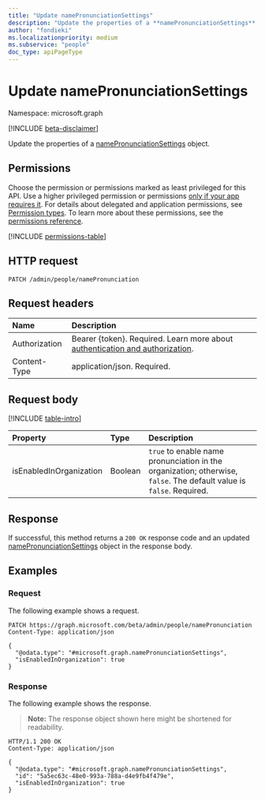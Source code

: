 ```yaml
---
title: "Update namePronunciationSettings"
description: "Update the properties of a **namePronunciationSettings** object."
author: "fondieki"
ms.localizationpriority: medium
ms.subservice: "people"
doc_type: apiPageType
---
```


# Update namePronunciationSettings

Namespace: microsoft.graph

[!INCLUDE [beta-disclaimer](../../includes/beta-disclaimer.md)]

Update the properties of a [namePronunciationSettings](../resources/namepronunciationsettings.md) object.

## Permissions

Choose the permission or permissions marked as least privileged for this API. Use a higher privileged permission or permissions [only if your app requires it](/graph/permissions-overview#best-practices-for-using-microsoft-graph-permissions). For details about delegated and application permissions, see [Permission types](/graph/permissions-overview#permission-types). To learn more about these permissions, see the [permissions reference](/graph/permissions-reference).

<!-- { "blockType": "permissions", "name": "namepronunciationsettings_update" } -->
[!INCLUDE [permissions-table](../includes/permissions/namepronunciationsettings-update-permissions.md)]

## HTTP request

<!-- {
  "blockType": "ignored"
}
-->
``` http
PATCH /admin/people/namePronunciation
```

## Request headers

|Name|Description|
|:---|:---|
|Authorization|Bearer {token}. Required. Learn more about [authentication and authorization](/graph/auth/auth-concepts).|
|Content-Type|application/json. Required.|

## Request body

[!INCLUDE [table-intro](../../includes/update-property-table-intro.md)]


|Property|Type|Description|
|:---|:---|:---|
|isEnabledInOrganization|Boolean|`true` to enable name pronunciation in the organization; otherwise, `false`. The default value is `false`. Required.|



## Response

If successful, this method returns a `200 OK` response code and an updated [namePronunciationSettings](../resources/namepronunciationsettings.md) object in the response body.

## Examples

### Request

The following example shows a request.
<!-- {
  "blockType": "request",
  "name": "update_namepronunciationsettings"
}
-->
``` http
PATCH https://graph.microsoft.com/beta/admin/people/namePronunciation
Content-Type: application/json

{
  "@odata.type": "#microsoft.graph.namePronunciationSettings",
  "isEnabledInOrganization": true
}
```


### Response

The following example shows the response.
>**Note:** The response object shown here might be shortened for readability.
<!-- {
  "blockType": "response",
  "truncated": true,
  "@odata.type": "microsoft.graph.namePronunciationSettings"
}
-->
``` http
HTTP/1.1 200 OK
Content-Type: application/json

{
  "@odata.type": "#microsoft.graph.namePronunciationSettings",
  "id": "5a5ec63c-48e0-993a-788a-d4e9fb4f479e",
  "isEnabledInOrganization": true
}
```

